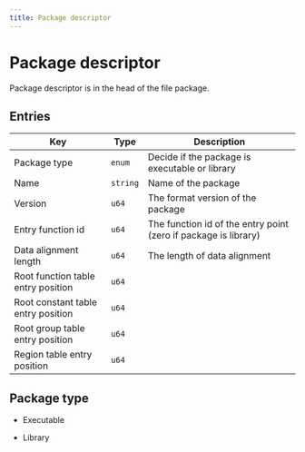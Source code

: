 ```yaml
---
title: Package descriptor
---
```


# Package descriptor

Package descriptor is in the head of the file package.

## Entries

| Key                                | Type     | Description                                                     |
| ---------------------------------- | -------- | --------------------------------------------------------------- |
| Package type                       | `enum`   | Decide if the package is executable or library                  |
| Name                               | `string` | Name of the package                                             |
| Version                            | `u64`    | The format version of the package                               |
| Entry function id                  | `u64`    | The function id of the entry point (zero if package is library) |
| Data alignment length              | `u64`    | The length of data alignment                                    |
| Root function table entry position | `u64`    |                                                                 |
| Root constant table entry position | `u64`    |                                                                 |
| Root group table entry position    | `u64`    |                                                                 |
| Region table entry position        | `u64`    |                                                                 |

## Package type

- Executable

- Library

# 

